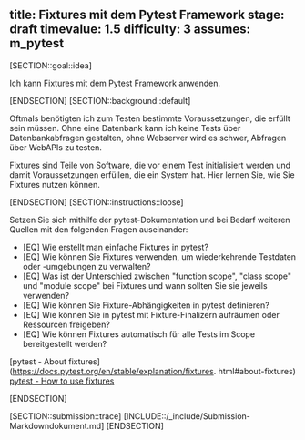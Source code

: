 title: Fixtures mit dem Pytest Framework
stage: draft
timevalue: 1.5
difficulty: 3
assumes: m_pytest
---

[SECTION::goal::idea]

Ich kann Fixtures mit dem Pytest Framework anwenden.

[ENDSECTION]
[SECTION::background::default]

Oftmals benötigten ich zum Testen bestimmte Voraussetzungen, die erfüllt sein müssen.
Ohne eine Datenbank kann ich keine Tests über Datenbankabfragen gestalten, ohne Webserver
wird es schwer, Abfragen über WebAPIs zu testen.

Fixtures sind Teile von Software, die vor einem Test initialisiert werden und damit
Voraussetzungen erfüllen, die ein System hat. Hier lernen Sie, wie Sie Fixtures nutzen können.

[ENDSECTION]
[SECTION::instructions::loose]

Setzen Sie sich mithilfe der pytest-Dokumentation und bei Bedarf weiteren Quellen mit den
folgenden Fragen auseinander:

- [EQ] Wie erstellt man einfache Fixtures in pytest?
- [EQ] Wie können Sie Fixtures verwenden, um wiederkehrende Testdaten oder -umgebungen zu verwalten?
- [EQ] Was ist der Unterschied zwischen "function scope", "class scope" und "module scope" bei
   Fixtures und wann sollten Sie sie jeweils verwenden?
- [EQ] Wie können Sie Fixture-Abhängigkeiten in pytest definieren?
- [EQ] Wie können Sie in pytest mit Fixture-Finalizern aufräumen oder Ressourcen freigeben?
- [EQ] Wie können Fixtures automatisch für alle Tests im Scope bereitgestellt werden?

[pytest - About fixtures](https://docs.pytest.org/en/stable/explanation/fixtures.
html#about-fixtures)
[pytest - How to use fixtures](https://docs.pytest.org/en/stable/how-to/fixtures.html)

[ENDSECTION]

[SECTION::submission::trace]
[INCLUDE::/_include/Submission-Markdowndokument.md]
[ENDSECTION]
